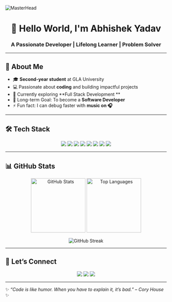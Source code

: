 <!-- Banner -->
![MasterHead](https://i.pinimg.com/originals/57/e3/53/57e353468c03daab4846f3c3418f436f.gif)

<h1 align="center">👋 Hello World, I'm Abhishek Yadav</h1>
<h3 align="center">A Passionate Developer | Lifelong Learner | Problem Solver</h3>

---

## 🚀 About Me  
- 🎓 **Second-year student** at GLA University  
- 💻 Passionate about **coding** and building impactful projects  
- 🌱 Currently exploring **Full Stack Development ** 
- 🎯 Long-term Goal: To become a **Software Developer**  
- ⚡ Fun fact: I can debug faster with **music on 🎧**  

---

## 🛠️ Tech Stack  
<p align="center">
  <img src="https://img.shields.io/badge/Python-3776AB?style=for-the-badge&logo=python&logoColor=white" />
  <img src="https://img.shields.io/badge/JavaScript-F7DF1E?style=for-the-badge&logo=javascript&logoColor=black" />
  <img src="https://img.shields.io/badge/Java-007396?style=for-the-badge&logo=java&logoColor=white" />
  <img src="https://img.shields.io/badge/SQL-4479A1?style=for-the-badge&logo=MySQL&logoColor=white" />
  <img src="https://img.shields.io/badge/HTML5-E34F26?style=for-the-badge&logo=html5&logoColor=white" />
  <img src="https://img.shields.io/badge/CSS3-1572B6?style=for-the-badge&logo=css3&logoColor=white" />
  <img src="https://img.shields.io/badge/Node.js-43853D?style=for-the-badge&logo=node.js&logoColor=white" />
  <img src="https://img.shields.io/badge/MongoDB-4EA94B?style=for-the-badge&logo=mongodb&logoColor=white" />
</p>

---


## 📊 GitHub Stats
<p align="center">
  <img src="https://github-readme-stats.vercel.app/api?username=AbhishekYadav001184&show_icons=true&theme=tokyonight" alt="GitHub Stats" height="170"/>
  <img src="https://github-readme-stats.vercel.app/api/top-langs/?username=AbhishekYadav001184&layout=compact&theme=tokyonight" alt="Top Languages" height="170"/>
</p>

<p align="center">
  <img src="https://github-readme-streak-stats.herokuapp.com/?user=AbhishekYadav001184&theme=tokyonight" alt="GitHub Streak"/>
</p>

---



## 🤝 Let’s Connect
<p align="center">
  <a href="https://www.linkedin.com/in/akshay-anand-736003328/"><img src="https://img.shields.io/badge/LinkedIn-0A66C2?style=for-the-badge&logo=linkedin&logoColor=white"/></a>
  <a href="mailto:0111ay7392@gmail.com"><img src="https://img.shields.io/badge/Gmail-D14836?style=for-the-badge&logo=gmail&logoColor=white"/></a>
  <a href="https://github.com/AbhishekYadav001184"><img src="https://img.shields.io/badge/GitHub-100000?style=for-the-badge&logo=github&logoColor=white"/></a>
</p>

---

✨ *“Code is like humor. When you have to explain it, it’s bad.” – Cory House* ✨
